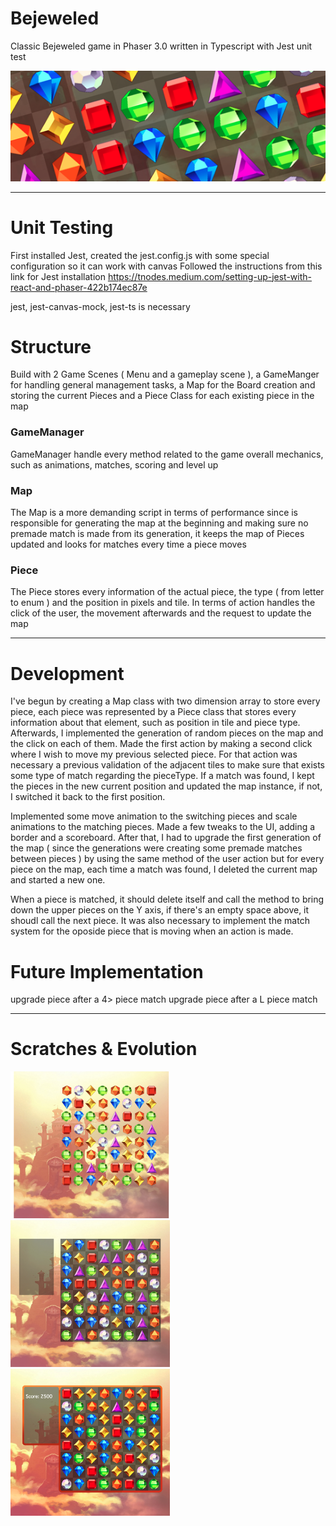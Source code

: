 # Bejeweled
Classic Bejeweled game in Phaser 3.0 written in Typescript with Jest unit test




<p align="center">
  <img src='https://github.com/AfonsoCFonseca/Bejeweled-Game/blob/main/screenshots/ImageBorderGithub.png'>
</p>


---------------------------------------------------------------
# Unit Testing
First installed Jest, created the jest.config.js with some special configuration so it can work with canvas
Followed the instructions from this link for Jest installation
https://tnodes.medium.com/setting-up-jest-with-react-and-phaser-422b174ec87e

jest, jest-canvas-mock, jest-ts is necessary

# Structure
Build with 2 Game Scenes ( Menu and a gameplay scene ), a GameManger for handling general management tasks, a Map for the Board creation and storing the current Pieces and a Piece Class for each existing piece in the map

### GameManager ###
GameManager handle every method related to the game overall mechanics, such as animations, matches, scoring and level up

### Map ###
The Map is a more demanding script in terms of performance since is responsible for generating the map at the beginning and making sure no premade match is made from its generation, it keeps the map of Pieces updated and looks for matches every time a piece moves 

### Piece ###
The Piece stores every information of the actual piece, the type ( from letter to enum ) and the position in pixels and tile. In terms of action handles the click of the user, the movement afterwards and the request to update the map 


---------------------------------------------------------------
# Development
I've begun by creating a Map class with two dimension array to store every piece, each piece was represented by a Piece class that stores every information about that element, such as position in tile and piece type.
Afterwards, I implemented the generation of random pieces on the map and the click on each of them.
Made the first action by making a second click where I wish to move my previous selected piece. For that action was necessary a previous validation of the adjacent tiles to make sure that exists some type of match regarding the pieceType. If a match was found, I kept the pieces in the new current position and updated the map instance, if not, I switched it back to the first position.

Implemented some move animation to the switching pieces and scale animations to the matching pieces. Made a few tweaks to the UI, adding a border and a scoreboard.
After that, I had to upgrade the first generation of the map ( since the generations were creating some premade matches between pieces ) by using the same method of the user action but for every piece on the map, each time a match was found, I deleted the current map and started a new one.

When a piece is matched, it should delete itself and call the method to bring down the upper pieces on the Y axis, if there's an empty space above, it shoudl call the next piece.
It was also necessary to implement the match system for the oposide piece that is moving when an action is made.

# Future Implementation
upgrade piece after a 4> piece match
upgrade piece after a L piece match

---------------------------------------------------------------
# Scratches & Evolution

 <p float="left">
   <img width="255" height="235" src='https://github.com/AfonsoCFonseca/Bejeweled-Game/blob/main/screenshots/24_12.png' >
   <img width="255" height="235" src='https://github.com/AfonsoCFonseca/Bejeweled-Game/blob/main/screenshots/26_12.png' >
   <img width="255" height="235" src='https://github.com/AfonsoCFonseca/Bejeweled-Game/blob/main/screenshots/26_12_2.png' >
 </p>
